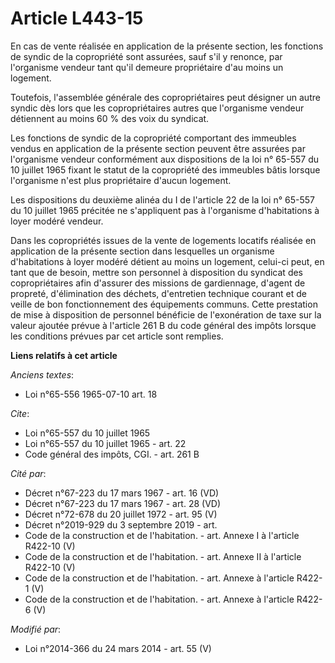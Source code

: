 # Article L443-15

En cas de vente réalisée en application de la présente section, les fonctions de syndic de la copropriété sont assurées, sauf
s'il y renonce, par l'organisme vendeur tant qu'il demeure propriétaire d'au moins un logement. 

Toutefois, l'assemblée générale des copropriétaires peut désigner un autre syndic dès lors que les copropriétaires autres que
l'organisme vendeur détiennent au moins 60 % des voix du syndicat. 

Les fonctions de syndic de la copropriété comportant des immeubles vendus en application de la présente section peuvent être
assurées par l'organisme vendeur conformément aux dispositions de la loi n° 65-557 du 10 juillet 1965 fixant le statut de la
copropriété des immeubles bâtis lorsque l'organisme n'est plus propriétaire d'aucun logement. 

Les dispositions du deuxième alinéa du I de l'article 22 de la loi n° 65-557 du 10 juillet 1965 précitée ne s'appliquent pas
à l'organisme d'habitations à loyer modéré vendeur. 

Dans les copropriétés issues de la vente de logements locatifs réalisée en application de la présente section dans lesquelles
un organisme d'habitations à loyer modéré détient au moins un logement, celui-ci peut, en tant que de besoin, mettre son
personnel à disposition du syndicat des copropriétaires afin d'assurer des missions de gardiennage, d'agent de propreté,
d'élimination des déchets, d'entretien technique courant et de veille de bon fonctionnement des équipements communs. Cette
prestation de mise à disposition de personnel bénéficie de l'exonération de taxe sur la valeur ajoutée prévue à l'article 261
B du code général des impôts lorsque les conditions prévues par cet article sont remplies.

**Liens relatifs à cet article**

_Anciens textes_:

  - Loi n°65-556 1965-07-10 art. 18

_Cite_:

  - Loi n°65-557 du 10 juillet 1965
  - Loi n°65-557 du 10 juillet 1965 - art. 22
  - Code général des impôts, CGI. - art. 261 B

_Cité par_:

  - Décret n°67-223 du 17 mars 1967 - art. 16 (VD)
  - Décret n°67-223 du 17 mars 1967 - art. 28 (VD)
  - Décret n°72-678 du 20 juillet 1972 - art. 95 (V)
  - Décret n°2019-929 du 3 septembre 2019 - art.
  - Code de la construction et de l'habitation. - art. Annexe I à l'article R422-10 (V)
  - Code de la construction et de l'habitation. - art. Annexe II à l'article R422-10 (V)
  - Code de la construction et de l'habitation. - art. Annexe à l'article R422-1 (V)
  - Code de la construction et de l'habitation. - art. Annexe à l'article R422-6 (V)

_Modifié par_:

  - Loi n°2014-366 du 24 mars 2014 - art. 55 (V)
